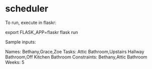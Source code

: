 # scheduler
To run, execute in flaskr:

export FLASK_APP=flaskr
flask run

Sample inputs:

Names: Bethany,Grace,Zoe
Tasks: Attic Bathroom,Upstairs Hallway Bathroom,Off Kitchen Bathroom
Constraints: Bethany,Attic Bathroom
Weeks: 5
